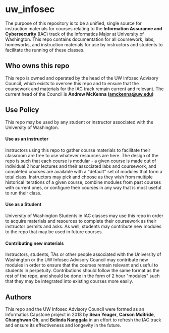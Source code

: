 # uw_infosec

The purpose of this repository is to be a unified, single source for instruction materials for courses relating to the **Information Assurance and Cybersecurity** (IAC) track of the Informatics Major at University of Washington.  This repo contains documentation for all coursework, labs, homeworks, and instruction materials for use by instructors and students to facilitate the running of these classes.

## Who owns this repo
This repo is owned and operated by the head of the UW Infosec Advisory Council, which exists to oversee this repo and to ensure that the coursework and materials for the IAC track remain current and relevant.  The current head of the Council is **Andrew McKenna (amckenna@uw.edu)**

## Use Policy
This repo may be used by any student or instructor associated with the University of Washington.

#### Use as an instructor
Instructors using this repo to gather course materials to facilitate their classroom are free to use whatever resources are here.  The design of the repo is such that each course is modular - a given course is made out of individual 2 hour lectures and their associated labs and coursework, and completed courses are available with a "default" set of modules that form a total class.  Instructors may pick and choose as they wish from multiple historical iterations of a given course, combine modules from past courses with current ones, or configure their courses in any way that is most useful to run their class.

#### Use as a Student
University of Washington Students in IAC classes may use this repo in order to acquire materials and resources to complete their coursework as their instructor permits and asks.  As well, students may contribute new modules to the repo that may be used in future courses.

#### Contributing new materials
Instructors, students, TAs or other people associated with the University of Washington or the UW Infosec Advisory Council may contribute new modules in order to ensure that the courses remain relevant and useful to students in perpetuity.  Contributions should follow the same format as the rest of the repo, and should be done in the form of 2 hour "modules" such that they may be integrated into existing courses more easily.

## Authors
This repo and the UW Infosec Advisory Council were formed as an Informatics Capstone project in 2018 by **Sean Yeager**, **Carson McBride**, **Changhwan Oh**, and **Belinda Nanggala** in an effort to refresh the IAC track and ensure its effectiveness and longevity in the future.

